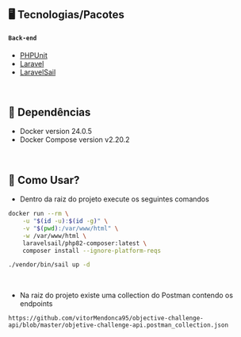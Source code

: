 ## 🖥 Tecnologias/Pacotes

#### `Back-end`

- [PHPUnit](https://github.com/sebastianbergmann/phpunit#phpunit)
- [Laravel](https://laravel.com/docs/master)
- [LaravelSail](https://lumen.laravel.com/)

<br>

## 📁 Dependências

- Docker version 24.0.5
- Docker Compose version v2.20.2

<br>

## 🎴 Como Usar?

- Dentro da raiz do projeto execute os seguintes comandos

```bash
docker run --rm \
    -u "$(id -u):$(id -g)" \
    -v "$(pwd):/var/www/html" \
    -w /var/www/html \
    laravelsail/php82-composer:latest \
    composer install --ignore-platform-reqs
```

```bash
./vendor/bin/sail up -d
```

<br>

- Na raiz do projeto existe uma collection do Postman contendo os endpoints

```link
https://github.com/vitorMendonca95/objective-challenge-api/blob/master/objetive-challenge-api.postman_collection.json
```

<br>
